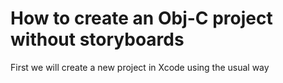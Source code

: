 # How to create an Obj-C project without storyboards

First we will create a new project in Xcode using the usual way

